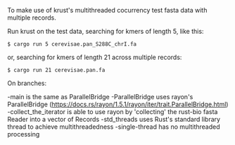 To make use of krust's multithreaded cocurrency test fasta data with multiple records.

Run krust on the test data, searching for kmers of length 5, like this:

	$ cargo run 5 cerevisae.pan_S288C_chrI.fa

or, searching for kmers of length 21 across multiple records:

	$ cargo run 21 cerevisae.pan.fa
	
On branches:

-main is the same as ParallelBridge
-ParallelBridge uses rayon's ParallelBridge (https://docs.rs/rayon/1.5.1/rayon/iter/trait.ParallelBridge.html)
-collect_the_iterator is able to use rayon by 'collecting' the rust-bio fasta Reader into a vector of Records
-std_threads uses Rust's standard library thread to achieve multithreadedness
-single-thread has no multithreaded processing
